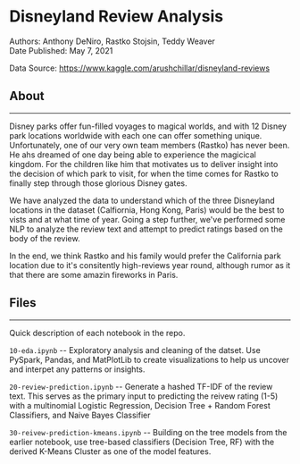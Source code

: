 # Disneyland Review Analysis

Authors: Anthony DeNiro, Rastko Stojsin, Teddy Weaver<br>
Date Published: May 7, 2021

Data Source: https://www.kaggle.com/arushchillar/disneyland-reviews


## About
---
Disney parks offer fun-filled voyages to magical worlds, and with 12 Disney park locations worldwide with each one can offer something unique. Unfortunately, one of our very own team members (Rastko) has never been. He ahs dreamed of one day being able to experience the magicical kingdom. For the children like him that motivates us to deliver insight into the decision of which park to visit, for when the time comes for Rastko to finally step through those glorious Disney gates.

We have analyzed the data to understand which of the three Disneyland locations in the dataset (Calfiornia, Hong Kong, Paris) would be the best to vists and at what time of year. Going a step further, we've performed some NLP to analyze the review text and attempt to predict ratings based on the body of the review.

In the end, we think Rastko and his family would prefer the California park location due to it's consitently high-reviews year round, although rumor as it that there are some amazin fireworks in Paris.

## Files
---
Quick description of each notebook in the repo.

`10-eda.ipynb` -- Exploratory analysis and cleaning of the datset. Use PySpark, Pandas, and MatPlotLib to create visualizations to help us uncover and interpet any patterns or insights.

`20-review-prediction.ipynb` -- Generate a hashed TF-IDF of the review text. This serves as the primary input to predicting the reivew rating (1-5) with a multinomial Logistic Regression, Decision Tree + Random Forest Classifiers, and Naive Bayes Classifier

`30-reivew-prediction-kmeans.ipynb` -- Building on the tree models from the earlier notebook, use tree-based classifiers (Decision Tree, RF) with the derived K-Means Cluster as one of the model features.
